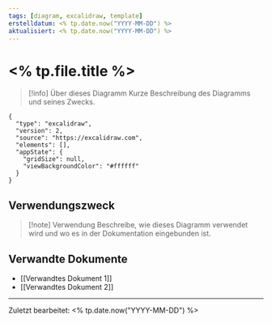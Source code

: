 ```yaml
---
tags: [diagram, excalidraw, template]
erstelldatum: <% tp.date.now("YYYY-MM-DD") %>
aktualisiert: <% tp.date.now("YYYY-MM-DD") %>
---
```


# <% tp.file.title %>

> [!info] Über dieses Diagramm
> Kurze Beschreibung des Diagramms und seines Zwecks.

```excalidraw
{
  "type": "excalidraw",
  "version": 2,
  "source": "https://excalidraw.com",
  "elements": [],
  "appState": {
    "gridSize": null,
    "viewBackgroundColor": "#ffffff"
  }
}
```

## Verwendungszweck

> [!note] Verwendung
> Beschreibe, wie dieses Diagramm verwendet wird und wo es in der Dokumentation eingebunden ist.

## Verwandte Dokumente

- [[Verwandtes Dokument 1]]
- [[Verwandtes Dokument 2]]

---

Zuletzt bearbeitet: <% tp.date.now("YYYY-MM-DD") %> 
